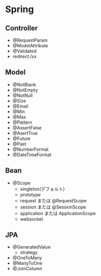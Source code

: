# Spring

## Controller

* @RequestParam
* @ModelAttribute
* @Validated
* redirect:/xx

## Model

* @NotBlank
* @NotEmpty
* @NotNull
* @Size
* @Email
* @Min
* @Max
* @Pattern
* @AssertFalse
* @AsertTrue
* @Future
* @Past
* @NumberFormat
* @DateTimeFormat

## Bean

* @Scope
  * singleton(デフォルト)
  * prototype
  * request または @RequestScope
  * session または @SessionScope
  * application または ApplicationScope
  * websocket

## JPA

* @GeneratedValue
  * strategy
* @OneToMany
* @ManyToOne
* @JoinColumn
